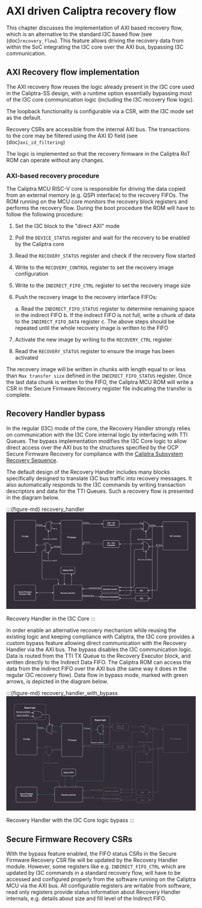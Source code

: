 # AXI driven Caliptra recovery flow

This chapter discusses the implementation of AXI based recovery flow, which is an alternative to the standard I3C based flow (see {doc}`recovery_flow`).
This feature allows driving the recovery data from within the SoC integrating the I3C core over the AXI bus, bypassing I3C communication.

## AXI Recovery flow implementation

The AXI recovery flow reuses the logic already present in the I3C core used in the Caliptra-SS design, with a runtime option essentially bypassing most of the I3C core communication logic (including the I3C recovery flow logic).

The loopback functionality is configurable via a CSR, with the I3C mode set as the default.

Recovery CSRs are accessible from the internal AXI bus.
The transactions to the core may be filtered using the AXI ID field (see {doc}`axi_id_filtering`)

The logic is implemented so that the recovery firmware in the Caliptra RoT ROM can operate without any changes.

### AXI-based recovery procedure

The Caliptra MCU RISC-V core is responsible for driving the data copied from an external memory (e.g. QSPI interface) to the recovery FIFOs.
The ROM running on the MCU core monitors the recovery block registers and performs the recovery flow.
During the boot procedure the ROM will have to follow the following procedure:

1. Set the I3C block to the "direct AXI" mode
2. Poll the `DEVICE_STATUS` register and wait for the recovery to be enabled by the Caliptra core
3. Read the `RECOVERY_STATUS` register and check if the recovery flow started
4. Write to the `RECOVERY_CONTROL` register to set the recovery image configuration
5. Write to the `INDIRECT_FIFO_CTRL` register to set the recovery image size
6. Push the recovery image to the recovery interface FIFOs:

   a. Read the `INDIRECT_FIFO_STATUS` register to determine remaining space in the indirect FIFO
   b. If the indirect FIFO is not full, write a chunk of data to the `INDIRECT_FIFO_DATA` register
   c. The above steps should be repeated until the whole recovery image is written to the FIFO

7. Activate the new image by writing to the `RECOVERY_CTRL` register
8. Read the `RECOVERY_STATUS` register to ensure the image has been activated

The recovery image will be written in chunks with length equal to or less than `Max transfer size` defined in the `INDIRECT_FIFO_STATUS` register.
Once the last data chunk is written to the FIFO, the Caliptra MCU ROM will write a CSR in the Secure Firmware Recovery register file indicating the transfer is complete.

## Recovery Handler bypass

In the regular (I3C) mode of the core, the Recovery Handler strongly relies on communication with the I3C Core internal logic by interfacing with TTI Queues.
The bypass implementation modifies the I3C Core logic to allow direct access over the AXI bus to the structures specified by the OCP Secure Firmware Recovery for compliance with the [Caliptra Subsystem Recovery Sequence](https://github.com/chipsalliance/Caliptra/blob/main/doc/Caliptra.md#caliptra-subsystem-recovery-interface-hardware).

The default design of the Recovery Handler includes many blocks specifically designed to translate I3C bus traffic into recovery messages.
It also automatically responds to the I3C commands by writing transaction descriptors and data for the TTI Queues.
Such a recovery flow is presented in the diagram below.

:::{figure-md} recovery_handler
![](img/recovery_handler_flow.png)

Recovery Handler in the I3C Core
:::

In order enable an alternative recovery mechanism while reusing the existing logic and keeping compliance with Caliptra, the I3C core provides a custom bypass feature allowing direct communication with the Recovery Handler via the AXI bus.
The bypass disables the I3C communication logic.
Data is routed from the TTI TX Queue to the Recovery Executor block, and written directly to the Indirect Data FIFO.
The Caliptra ROM can access the data from the Indirect FIFO over the AXI bus (the same way it does in the regular I3C recovery flow).
Data flow in bypass mode, marked with green arrows, is depicted in the diagram below.

:::{figure-md} recovery_handler_with_bypass
![](img/recovery_handler_with_bypass.png)

Recovery Handler with the I3C Core logic bypass
:::

## Secure Firmware Recovery CSRs

With the bypass feature enabled, the FIFO status CSRs in the Secure Firmware Recovery CSR file will be updated by the Recovery Handler module.
However, some registers like e.g. `INDIRECT_FIFO_CTRL` which are updated by I3C commands in a standard recovery flow, will have to be accessed and configured properly from the software running on the Caliptra MCU via the AXI bus.
All configurable registers are writable from software, read only registers provide status information about Recovery Handler internals, e.g. details about size and fill level of the Indirect FIFO.
